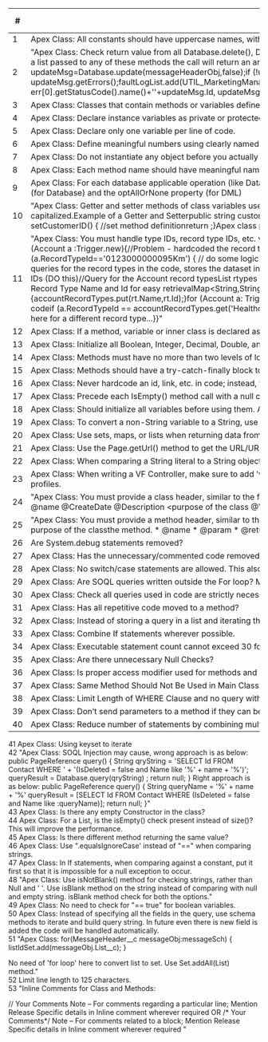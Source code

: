 |#|Code Review Condition|Validated (Y/N)|	Reviewer Comments|	Remarks|
|-|----|---|---|--|
|1|Apex Class: All constants should have uppercase names, with logical sections of the name separated by underscores.||
|2|"Apex Class: Check return value from all Database.delete(), Database.emptyRecycleBin(),Database.insert(),Database.undelete(), Database.update(), and Database.upsert() calls. If a list passed to any of these methods the call will return an array of results;code must check the all the return values in the returned array of results. updateMsg=Database.update(messageHeaderObj,false);if (!updateMsg.isSuccess()) { Database.Error[] err = updateMsg.getErrors();faultLogList.add(UTIL_MarketingManagement.getFaultLogWithStaticValues(UTIL_Constants.TRANSACTION_TYPE_MESSAGE,UTIL_Constants.CLASS_NAME, err[0].getStatusCode().name()+''+updateMsg.Id, updateMsg.getErrors()[0].getMessage()));}"
3	|Apex Class: Classes that contain methods or variables defined with the webService keyword must be declared as global.			
4|	Apex Class: Declare instance variables as private or protected.			
5|	Apex Class: Declare only one variable per line of code.			
6|Apex Class: Define meaningful numbers using clearly named constants (static final).			
7|Apex Class: Do not instantiate any object before you actually need it. Specifically, do not instantiate objects in variable declarations outside of a try-catch block.			
8|Apex Class: Each method name should have meaningful names starting with lowercase and following words should have initial uppercases.			
9|Apex Class: For each database applicable operation (like Database.update(), Database.insert(), etc., and DML statements), carefully consider what value to use for opt_allOrNone (for Database) and the optAllOrNone property (for DML)			
10	|"Apex Class: Getter and setter methods of class variables use the naming convention of ""get""/""set"" followed by the variable name, with the first letter of the name capitalized.Example of a Getter and Setterpublic string customerID;    // Variable declaration sectionpublic string getCustomerID() {  //Get method definitionreturn <string>;}public string setCustomerID() {  //set method definitionreturn <string>;}Apex class properties may be used instead of getter and setter methods."		
11|	"Apex Class: You must handle type IDs, record type IDs, etc. via lookup (i.e., you must not hard code record type IDs).Example of Hard-coded Record Type IDs (do NOT do this)For (Account a :Trigger.new){//Problem - hardcoded the record type idif (a.RecordTypeId=='012500000009WAr') {//  do some logic here...} else if (a.RecordTypeId=='0123000000095Km') { // do some logic here for a different record type }}To properly handle the dynamic nature of the record type IDs, the following example queries for the record types in the code, stores the dataset in a map collection for easy retrieval, and ultimately avoids any hardcoding.Example of Non-hard-coded Record Type IDs (DO this)//Query for the Account record typesList<RecordType> rtypes = [Select Name, Id From RecordTypewhere sObjectType='Account' and isActive=true];// Create a map between the Record Type Name and Id for easy retrievalMap<String,String> accountRecordTypes = new Map<String,String>{};for (RecordType rt : rtypes){accountRecordTypes.put(rt.Name,rt.Id);}for (Account a: Trigger.new) {// Use the Map collection to dynamically retrieve the Record Type Id// Avoid hardcoding Ids in the Apex codeif (a.RecordTypeId == accountRecordTypes.get('Healthcare')){//do some logic here...} else if (a.RecordTypeId == accountRecordTypes.get('High Tech')) {// Do some logic here for a different record type...}}"			
12|	Apex Class: If a method, variable or inner class is declared as global, the outer, top-level class must also be defined as global			
13|	Apex Class: Initialize all Boolean, Integer, Decimal, Double, and Long variables (instance, class, and method scope) at the point of declaration, to a non-null value. 			
14	|Apex Class: Methods must have no more than two levels of looping or other control structures.			
15|	Apex Class: Methods should have a try-catch-finally block to handle possible exceptions. 			
16|	Apex Class: Never hardcode an id, link, etc. in code; instead, you should use Custom Labels or static Apex classes with constants (public static final) or enums.			
17|	Apex Class: Precede each IsEmpty() method call with a null check.			
18|	Apex Class: Should initialize all variables before using them. Apex initializes all variables to null by default.			
19|	Apex Class: To convert a non-String variable to a String, use String.valueOf(varName) instead of varName + "".			
20	|Apex Class: Use sets, maps, or lists when returning data from the database. This makes your code more efficient because the code makes fewer trips to the database.			
21	|Apex Class: Use the Page.getUrl() method to get the URL/URI for a Salesforce page.			
22|	Apex Class: When comparing a String literal to a String object, always use the syntax 'String literal'.equals(stringObj).			
23|	Apex Class: When writing a VF Controller, make sure to add 'with sharing' in the class declaration. This will help in controlling the code coverage not going down for different user profiles.			
24|	"Apex Class: You must provide a class header, similar to the following, at the start of every class. The header must use the Javadoc syntax.Example of Class Header/* @Author <Author Name>@name <Class name> @CreateDate <Date>@Description <purpose of the class @Version <1.0>@reference<Referenced program names> */"			
25|	"Apex Class: You must provide a method header, similar to the following, at the start of every public and protected method. Example of Method Header/***  Description of the purpose of the classthe method.  *  @name <method-name>*  @param <parameter-name> <description>*  @return <parameter> - <Description about the return parameter>*  @throws exception-<exception description>*/"			
26|	Are System.debug statements removed?			
27|	Apex Class: Has the unnecessary/commented code removed?			
28|	Apex Class: No switch/case statements are allowed. This also goes for if/then/else statements that effectively do the same thing as a switch statement.			
29|	Apex Class: Are SOQL queries written outside the For loop? Make sure that methods within For loops do not have SOQL queries till inner methods.			
30|	Apex Class: Check all queries used in code are strictly necessary and no further Optimization can be done.			
31|	Apex Class: Has all repetitive code moved to a method? 			
32|	Apex Class: Instead of storing a query in a list and iterating through that List in for loop, Query directly inside the condition of for each Loop, so it iterates directly over query.			
33|	Apex Class: Combine If statements wherever possible.			
34|	Apex Class: Executable statement count cannot exceed 30 for each method (Braces ,comments, and blank lines are not included in the limit of 30.)			
35	|Apex Class: Are there unnecessary Null Checks?			
36|	Apex Class: Is proper access modifier used for methods and variables ?			
37|	Apex Class: Same Method Should Not Be Used in Main Class and Test Class			
38|	Apex Class: Limit Length of WHERE Clause and no query without WHERE clause.			
39	|Apex Class: Don’t send parameters  to a method if they can be created within that method			
40|	Apex Class: Reduce number of statements by combining multiple statements  where possible			
41	Apex Class: Using keyset to iterate			
42	"Apex Class: SOQL Injection may cause, wrong approach is as below:
public PageReference query() {
String qryString = 'SELECT Id FROM Contact WHERE ' + '(IsDeleted = false and Name like \'%' + name + '%\')';
queryResult = Database.query(qryString) ;
return null;
}
Right approach is as below:
public PageReference query() {
String queryName = '%' + name + '%'
queryResult = [SELECT Id FROM Contact WHERE (IsDeleted = false and Name like :queryName)];
return null;
}"			
43	Apex Class: Is there any empty Constructor in the class?			
44	Apex Class: For a List, is the isEmpty() check present instead of size()? This will improve the performance.			
45	Apex Class: Is there different method returning the same value?			
46	Apex Class: Use ".equalsIgnoreCase' instead of "==" when comparing strings.			
47	Apex Class: In If statements, when comparing against a constant, put it first so that it is impossible for a null exception to occur.			
48	"Apex Class: Use isNotBlank() method for checking strings, rather than Null and ' '.
Use isBlank method on the string instead of comparing with null and empty string. isBlank method check for both the options."			
49	Apex Class: No need to check for "== true" for boolean variables.			
50	Apex Class: Instead of specifying all the fields in the query, use schema methods to iterate and build query string. In future even there is new field is added the code will be handled automatically.			
51	"Apex Class: for(MessageHeader__c messageObj:messageSch)
{
 listIdSet.add(messageObj.List__c);
}

No need of 'for loop' here to convert list to set. Use Set.addAll(List) method."			
52	Limit line length to 125 characters.			
53	"Inline Comments for Class and Methods:

// Your Comments Note – For comments regarding a particular line; Mention Release Specific details in Inline comment wherever required
 OR
/* Your Comments*/ Note – For comments related to a block; Mention Release Specific details in Inline comment wherever required
"			

